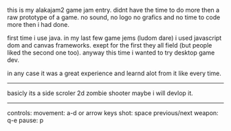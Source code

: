 this is my alakajam2 game jam entry. didnt have the time to do more then
a raw prototype of a game. no sound, no logo no grafics and no time to code 
more then i had done.

first time i use java. in my last few game jems (ludom dare)
i used javascript dom and canvas frameworks. exept for the first
they all field (but people liked the second one too).
anyway this time i wanted to try desktop game dev.

in any case it was a great experience and learnd alot from it like every time.

--------------------------------------

basicly its a side scroler 2d zombie shooter maybe i will devlop it.

-------------

controls:
movement: a-d or arrow keys
shot: space
previous/next weapon: q-e
pause: p 
